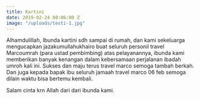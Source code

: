 ```yaml
---
title: Kartini
date: 2019-02-24 08:06:00 Z
image: "/uploads/testi-1.jpg"
---
```


Alhamdulillah, Ibunda kartini sdh sampai di rumah, dan kami sekeluarga mengucapkan jazakumullahukhairo buat seluruh personil travel Marcoumrah (para ustad pembimbing) atas pelayanannya, ibunda kami memberikan banyak kenangan dalam kebersamaan perjalanan ibadah umroh kali
ini. Sukses dan maju terus travel marco semoga tambah berkah. Dan juga kepada bapak ibu seluruh jamaah travel marco 06 feb semoga dilain waktu bisa bertemu kembali.

Salam cinta krn Allah dari dari ibunda kami.